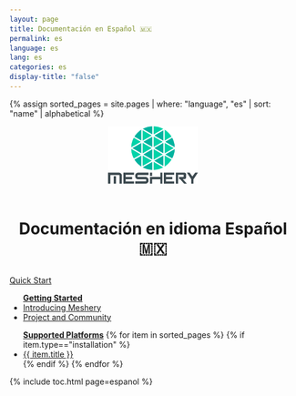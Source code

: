 ```yaml
---
layout: page
title: Documentación en Español 🇲🇽
permalink: es
language: es
lang: es
categories: es
display-title: "false"
---
```


{% assign sorted_pages = site.pages | where: "language", "es" | sort: "name" | alphabetical %}

<div style="display: block; text-align: center; margin-bottom: 30px;">
    <a href="https://layer5.io/meshery">
    <img style="width: calc(100% / 3.2); margin-bottom: 20px;"
         src="/assets/img/meshery/meshery-logo-light-text.svg" />
    </a>
    <p>
      <h1>Documentación en idioma Español 🇲🇽</h1>
    </p>
</div>

<!-- Contribuir Inicio-->
<!-- QUICK START -->
  <div>
    <a href="{{ site.baseurl }}/es/installation">
        <div class="overview">Quick&nbsp;Start</div>
    </a>
    <ul><b><a href="{{ site.baseurl }}/es/installation">Getting Started</a></b>
        <li><a href="{{ site.baseurl }}/es/overview">Introducing Meshery</a></li>
        <li><a href="{{ site.baseurl }}/es/project">Project and Community</a></li>
    </ul>
    <ul><b><a href="{{ site.baseurl }}/es/installation/platforms" class="text-black">Supported Platforms</a></b>
        {% for item in sorted_pages %}
        {% if item.type=="installation" %}
          <li><a href="{{ site.baseurl }}{{ item.url }}">{{ item.title }}</a></li>
          {% endif %}
        {% endfor %}
      </ul>
  </div>

{% include toc.html page=espanol %}
